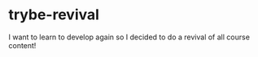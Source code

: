 # trybe-revival
I want to learn to develop again so I decided to do a revival of all course content!
